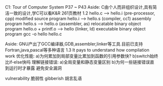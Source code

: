 C1: Tour of Computer System
P37 ~ P43
Aside: C由个人而非组织设计,具有简洁一致的设计,学C可以看K&R 261页教材
1.2 
hello.c --> hello.i (pre-processor, cpp) modified source program
hello.i --> hello.s (compiler, cc1) assembly program
hello.s --> hello.o (assembler, as) relocatable binary object program
hello.o + printf.o --> hello (linker, ld) executable binary object program
gcc -o hello hello.c

Aside: GNU产出了GCC编译器,GDB,assembler,linker等工具.目前已支持Fortran,java,pascal等多种语言
1.3 It pays to understand how compilation work
优化性能: a)为何累加到局部变量比累加到函数的引用参数快? b)switch始终比if-else快吗
理解链接错误: a)全局变量和静态变量区别 b)为何一些链接错误直到运行时才暴露
避免安全漏洞


vulnerability 脆弱性
gibberish 胡言乱语
